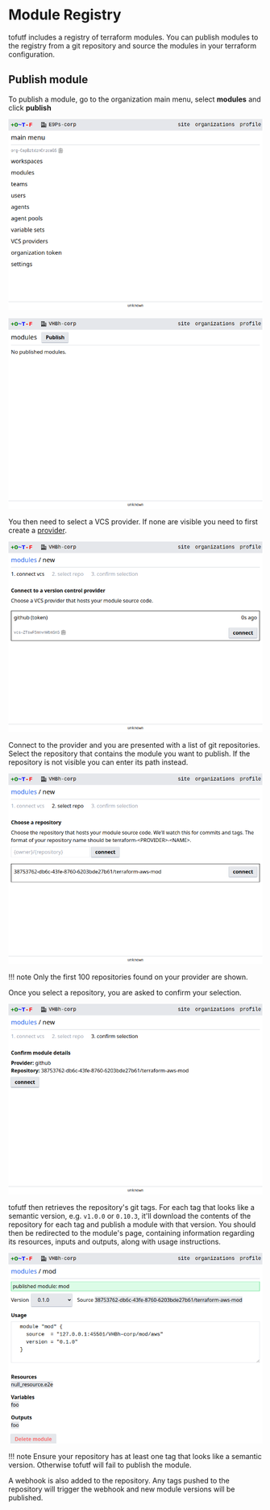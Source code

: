 # Module Registry

tofutf includes a registry of terraform modules. You can publish modules to the registry from a git repository and source the modules in your terraform configuration.

## Publish module

To publish a module, go to the organization main menu, select **modules** and click **publish**

![organization main menu](../images/organization_main_menu.png)

![modules list](../images/modules_list.png)

You then need to select a VCS provider. If none are visible you need to first create a [provider](#vcs-providers).

![new module select vcs provider](../images/modules_select_provider.png)

Connect to the provider and you are presented with a list of git repositories. Select the repository that contains the module you want to publish. If the repository is not visible you can enter its path instead.

![new module select repo](../images/modules_select_repo.png)

!!! note
    Only the first 100 repositories found on your provider are shown.

Once you select a repository, you are asked to confirm your selection.

![new module confirm](../images/modules_confirm.png)

tofutf then retrieves the repository's git tags. For each tag that looks like a semantic version, e.g. `v1.0.0` or `0.10.3`, it'll download the contents of the repository for each tag and publish a module with that version. You should then be redirected to the module's page, containing information regarding its resources, inputs and outputs, along with usage instructions.

![newly created module page](../images/newly_created_module_page.png)

!!! note
    Ensure your repository has at least one tag that looks like a semantic version. Otherwise tofutf will fail to publish the module.

A webhook is also added to the repository. Any tags pushed to the repository will trigger the webhook and new module versions will be published.
